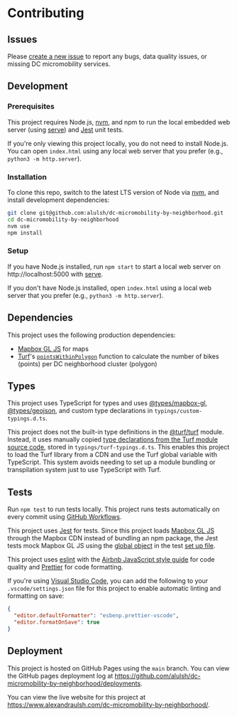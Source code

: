 # Contributing

## Issues

Please [create a new issue](https://github.com/alulsh/dc-micromobility-by-neighborhood/issues/new) to report any bugs, data quality issues, or missing DC micromobility services.

## Development

### Prerequisites

This project requires Node.js, [nvm](https://github.com/nvm-sh/nvm), and npm to run the local embedded web server (using [serve](https://github.com/vercel/serve)) and [Jest](https://jestjs.io/) unit tests.

If you're only viewing this project locally, you do not need to install Node.js. You can open `index.html` using any local web server that you prefer (e.g., `python3 -m http.server`).

### Installation

To clone this repo, switch to the latest LTS version of Node via [nvm](https://github.com/nvm-sh/nvm), and install development dependencies:

```sh
git clone git@github.com:alulsh/dc-micromobility-by-neighborhood.git
cd dc-micromobility-by-neighborhood
nvm use
npm install
```

### Setup

If you have Node.js installed, run `npm start` to start a local web server on http://localhost:5000 with [serve](https://github.com/vercel/serve).

If you don't have Node.js installed, open `index.html` using a local web server that you prefer (e.g., `python3 -m http.server`).

## Dependencies

This project uses the following production dependencies:

- [Mapbox GL JS](https://docs.mapbox.com/mapbox-gl-js/api/) for maps
- [Turf](https://github.com/Turfjs/turf)'s [`pointsWithinPolygon`](http://turfjs.org/docs/#pointsWithinPolygon) function to calculate the number of bikes (points) per DC neighborhood cluster (polygon)


## Types

This project uses TypeScript for types and uses [@types/mapbox-gl](https://www.npmjs.com/package/@types/mapbox-gl), [@types/geojson](https://www.npmjs.com/package/@types/geojson), and custom type declarations in `typings/custom-typings.d.ts`.

This project does not the built-in type definitions in the [@turf/turf](https://www.npmjs.com/package/@turf/turf) module. Instead, it uses manually copied [type declarations from the Turf module source code](https://github.com/Turfjs/turf/blob/cd719cde909db79340d390de39d2c6afe3173062/packages/turf-points-within-polygon/index.d.ts#L14-L21), stored in `typings/turf-typings.d.ts`. This enables this project to load the Turf library from a CDN and use the Turf global variable with TypeScript. This system avoids needing to set up a module bundling or transpilation system just to use TypeScript with Turf.

## Tests

Run `npm test` to run tests locally. This project runs tests automatically on every commit using [GitHub Workflows](https://github.com/alulsh/dc-micromobility-by-neighborhood/actions).

This project uses [Jest](https://jestjs.io/) for tests. Since this project loads [Mapbox GL JS](https://docs.mapbox.com/mapbox-gl-js/api/) through the Mapbox CDN instead of bundling an npm package, the Jest tests mock Mapbox GL JS using the [global object](https://jestjs.io/docs/en/configuration#globals-object) in the test [set up file](https://jestjs.io/docs/en/configuration#setupfiles-array).

This project uses [eslint](https://eslint.org/) with the [Airbnb JavaScript style guide](https://airbnb.io/javascript/) for code quality and [Prettier](https://prettier.io/) for code formatting.

If you're using [Visual Studio Code](https://code.visualstudio.com/), you can add the following to your `.vscode/settings.json` file for this project to enable automatic linting and formatting on save:

```json
{
  "editor.defaultFormatter": "esbenp.prettier-vscode",
  "editor.formatOnSave": true
}
```

## Deployment

This project is hosted on GitHub Pages using the `main` branch. You can view the GitHub pages deployment log at https://github.com/alulsh/dc-micromobility-by-neighborhood/deployments.

You can view the live website for this project at https://www.alexandraulsh.com/dc-micromobility-by-neighborhood/.
